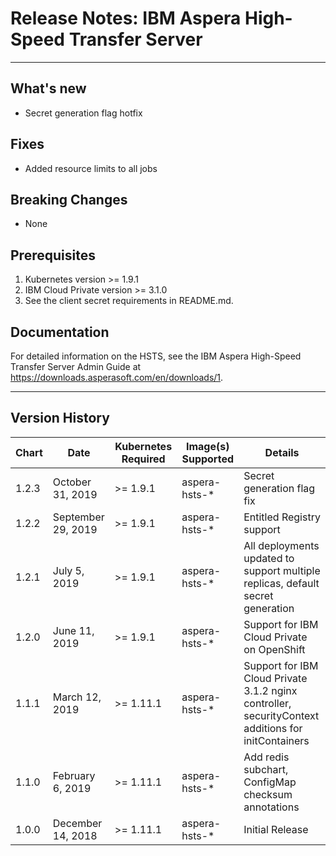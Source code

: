 # Release Notes: IBM Aspera High-Speed Transfer Server

___

## What's new

* Secret generation flag hotfix

## Fixes

* Added resource limits to all jobs

## Breaking Changes

* None

## Prerequisites

1. Kubernetes version >= 1.9.1
2. IBM Cloud Private version >= 3.1.0
3. See the client secret requirements in README.md.

## Documentation

For detailed information on the HSTS, see the IBM Aspera High-Speed Transfer Server Admin Guide at https://downloads.asperasoft.com/en/downloads/1.

___

## Version History

| Chart | Date        | Kubernetes Required | Image(s) Supported         | Details                                                             |
| ----- | ----------- | ------------------- | -------------------------- | ------------------------------------------------------------------- |
| 1.2.3 | October 31, 2019 | >= 1.9.1         | aspera-hsts-*  | Secret generation flag fix |
| 1.2.2 | September 29, 2019 | >= 1.9.1         | aspera-hsts-*  | Entitled Registry support |
| 1.2.1 | July 5, 2019 | >= 1.9.1         | aspera-hsts-*  | All deployments updated to support multiple replicas, default secret generation |
| 1.2.0 | June 11, 2019 | >= 1.9.1         | aspera-hsts-*  | Support for IBM Cloud Private on OpenShift |
| 1.1.1 | March 12, 2019 | >= 1.11.1         | aspera-hsts-*  | Support for IBM Cloud Private 3.1.2 nginx controller, securityContext additions for initContainers|
| 1.1.0 | February 6, 2019 | >= 1.11.1         | aspera-hsts-*  | Add redis subchart, ConfigMap checksum annotations|
| 1.0.0 | December 14, 2018 | >= 1.11.1         | aspera-hsts-*  | Initial Release |

